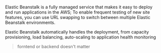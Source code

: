Elastic Beanstalk is a fully managed service that makes it easy to deploy and run applications in the AWS; To enable frequent testing of new site
features, you can use URL swapping to switch between multiple Elastic Beanstalk environments.


Elastic Beanstalk automatically handles the deployment, from capacity provisioning, load balancing, auto-scaling to application health monitoring

> forntend or backend doesn't matter
